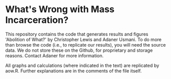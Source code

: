 # What's Wrong with Mass Incarceration?

This repository contains the code that generates results and figures 'Abolition of What?' by Christopher Lewis and Adaner Usmani. To do more than browse the code (i.e., to replicate our results), you will need the source data. We do not store these on the Github, for proprietary and storage reasons. Contact Adaner for more information. 

All graphs and calculations (where indicated in the text) are replicated by aow.R. Further explanations are in the comments of the file itself. 


